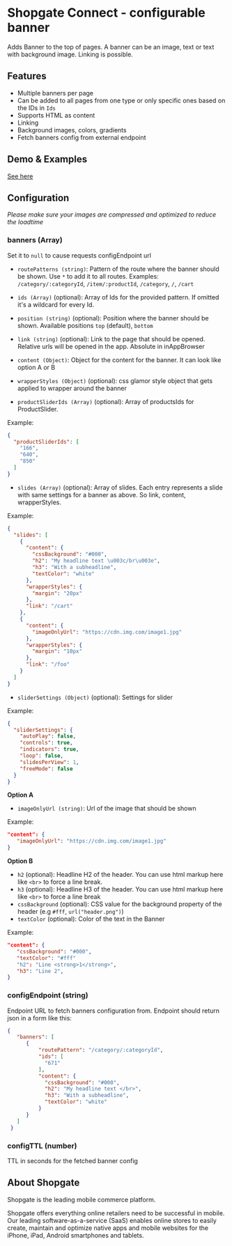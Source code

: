 # Shopgate Connect - configurable banner

Adds Banner to the top of pages. A banner can be an image, text or text with background image. Linking is possible.

## Features
- Multiple banners per page
- Can be added to all pages from one type or only specific ones based on the IDs in `Ids`
- Supports HTML as content
- Linking
- Background images, colors, gradients
- Fetch banners config from external endpoint

## Demo & Examples
[See here](demo/index.md)

## Configuration

_Please make sure your images are compressed and optimized to reduce the loadtime_

### banners (Array)
Set it to `null` to cause requests configEndpoint url

- `routePatterns (string)`: Pattern of the route where the banner should be shown. Use `*` to add it to all routes.
Examples: `/category/:categoryId`, `/item/:productId`, `/category`, `/`, `/cart`

- `ids (Array)` (optional): Array of Ids for the provided pattern. If omitted it's a wildcard for every Id.

- `position (string)` (optional): Position where the banner should be shown. Available positions `top` (default), `bottom`

- `link (string)` (optional): Link to the page that should be opened. Relative urls will be opened in the app. Absolute in inAppBrowser

- `content (Object)`: Object for the content for the banner. It can look like option A or B

- `wrapperStyles (Object)` (optional): css glamor style object that gets applied to wrapper around the banner

- `productSliderIds (Array)` (optional): Array of productsIds for ProductSlider.

Example:
```json
{
  "productSliderIds": [
    "166",
    "640",
    "850"
  ]
}

```

- `slides (Array)` (optional): Array of slides. Each entry represents a slide with same settings for a banner as above. So link, content, wrapperStyles.

Example:
```json
{
  "slides": [
    {
      "content": {
        "cssBackground": "#000",
        "h2": "My headline text \u003c/br\u003e",
        "h3": "With a subheadline",
        "textColor": "white"
      },
      "wrapperStyles": {
        "margin": "20px"
      },
      "link": "/cart"
    },
    {
      "content": {
        "imageOnlyUrl": "https://cdn.img.com/image1.jpg"
      },
      "wrapperStyles": {
        "margin": "10px"
      },
      "link": "/foo"
    }
  ]
}
```

- `sliderSettings (Object)` (optional): Settings for slider

Example:
```json
{
  "sliderSettings": {
    "autoPlay": false,
    "controls": true,
    "indicators": true,
    "loop": false,
    "slidesPerView": 1,
    "freeMode": false
  }
}
```

**Option A**

- `imageOnlyUrl (string)`: Url of the image that should be shown

Example:
```json
"content": {
   "imageOnlyUrl": "https://cdn.img.com/image1.jpg"
}
```

**Option B**

- `h2` (optional): Headline H2 of the header. You can use html markup here like `<br>` to force a line break.
- `h3` (optional): Headline H3 of the header. You can use html markup here like `<br>` to force a line break
- `cssBackground` (optional): CSS value for the background property of the header (e.g `#fff`, `url("header.png")`)
- `textColor` (optional): Color of the text in the Banner

Example:
```json
"content": {
   "cssBackground": "#000",
   "textColor": "#fff"
   "h2": "Line <strong>1</strong>",
   "h3": "Line 2",
}
```

### configEndpoint (string)
Endpoint URL to fetch banners configuration from. Endpoint should return json in a form like this:
```json
{
   "banners": [
      {
          "routePattern": "/category/:categoryId",
          "ids": [
            "671"
          ],
          "content": {
            "cssBackground": "#000",
            "h2": "My headline text </br>",
            "h3": "With a subheadline",
            "textColor": "white"
          }
      }
   ]
 }
```

### configTTL (number)
TTL in seconds for the fetched banner config

## About Shopgate

Shopgate is the leading mobile commerce platform.

Shopgate offers everything online retailers need to be successful in mobile. Our leading
software-as-a-service (SaaS) enables online stores to easily create, maintain and optimize native
apps and mobile websites for the iPhone, iPad, Android smartphones and tablets.
